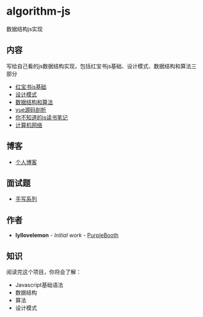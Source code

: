 # algorithm-js
数据结构js实现
## 内容
写给自己看的js数据结构实现，包括红宝书js基础、设计模式、数据结构和算法三部分

+ [红宝书js基础](https://github.com/lyllovelemon/algorithm-js/tree/master/professional-javascript-for-web-developers)
+ [设计模式](https://github.com/lyllovelemon/algorithm-js/blob/master/design-pattern/main.md)
+ [数据结构和算法](https://github.com/lyllovelemon/algorithm-js/tree/master/algorithm)
+ [vue源码剖析](https://github.com/lyllovelemon/algorithm-js/tree/master/vue)
+ [你不知道的js读书笔记](https://github.com/lyllovelemon/algorithm-js/tree/master/unknown-js)
+ [计算机网络](https://github.com/lyllovelemon/algorithm-js/tree/master/network)

## 博客
+ [个人博客](https://github.com/lyllovelemon/algorithm-js/tree/master/blog)
## 面试题
+ [手写系列](https://github.com/lyllovelemon/algorithm-js/fcc-test/README.md)

## 作者

* **lyllovelemon** - *Initial work* - [PurpleBooth](https://github.com/lyllovelemon)

## 知识
阅读完这个项目，你将会了解：
* Javascript基础语法
* 数据结构
* 算法
* 设计模式
